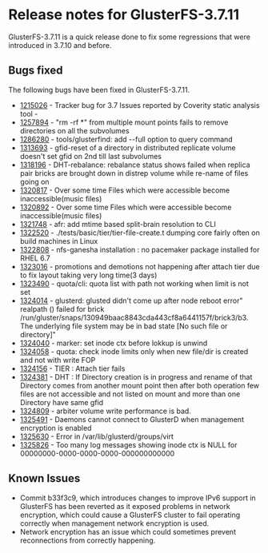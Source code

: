 # Release notes for GlusterFS-3.7.11

GlusterFS-3.7.11 is a quick release done to fix some regressions that were introduced in 3.7.10 and before.

## Bugs fixed

The following bugs have been fixed in GlusterFS-3.7.11.

- [1215026](https://bugzilla.redhat.com/1215026) - Tracker bug for 3.7 Issues reported by Coverity static analysis tool -
- [1257894](https://bugzilla.redhat.com/1257894) - "rm -rf *" from multiple mount points fails to remove directories on all the subvolumes
- [1286280](https://bugzilla.redhat.com/1286280) - tools/glusterfind: add --full option to query command
- [1313693](https://bugzilla.redhat.com/1313693) - gfid-reset of a directory in distributed replicate volume doesn't set gfid on 2nd till last subvolumes
- [1318196](https://bugzilla.redhat.com/1318196) - DHT-rebalance: rebalance status shows failed when replica pair bricks are brought down in distrep volume while re-name of files going on
- [1320817](https://bugzilla.redhat.com/1320817) - Over some time Files which were accessible become inaccessible(music files)
- [1320892](https://bugzilla.redhat.com/1320892) - Over some time Files which were accessible become inaccessible(music files)
- [1321748](https://bugzilla.redhat.com/1321748) - afr: add mtime based split-brain resolution to CLI
- [1322520](https://bugzilla.redhat.com/1322520) - ./tests/basic/tier/tier-file-create.t dumping core fairly often on build machines in Linux
- [1322808](https://bugzilla.redhat.com/1322808) - nfs-ganesha installation : no pacemaker package installed for RHEL 6.7
- [1323016](https://bugzilla.redhat.com/1323016) - promotions and demotions not happening after attach tier due to fix layout taking very long time(3 days)
- [1323490](https://bugzilla.redhat.com/1323490) - quota/cli: quota list with path not working when limit is not set
- [1324014](https://bugzilla.redhat.com/1324014) - glusterd: glusted didn't come up after node reboot error" realpath () failed for brick /run/gluster/snaps/130949baac8843cda443cf8a6441157f/brick3/b3. The underlying file system may be in bad state [No such file or directory]"
- [1324040](https://bugzilla.redhat.com/1324040) - marker: set inode ctx before lokkup is unwind
- [1324058](https://bugzilla.redhat.com/1324058) - quota: check inode limits only when new file/dir is created and not with write FOP
- [1324156](https://bugzilla.redhat.com/1324156) - TIER : Attach tier fails
- [1324381](https://bugzilla.redhat.com/1324381) - DHT : If Directory creation is in progress and rename of that Directory comes from another mount point then after both operation few files are not accessible and not listed on mount and more than one Directory have same gfid
- [1324809](https://bugzilla.redhat.com/1324809) - arbiter volume write performance is bad.
- [1325491](https://bugzilla.redhat.com/1325491) - Daemons cannot connect to GlusterD when management encryption is enabled
- [1325630](https://bugzilla.redhat.com/1325630) - Error in /var/lib/glusterd/groups/virt
- [1325826](https://bugzilla.redhat.com/1325826) - Too many log messages showing inode ctx is NULL for 00000000-0000-0000-0000-000000000000


## Known Issues

- Commit b33f3c9, which introduces changes to improve IPv6 support in GlusterFS has been reverted as it exposed problems in network encryption, which could cause a GlusterFS cluster to fail operating correctly when management network encryption is used.
- Network encryption has an issue which could sometimes prevent reconnections from correctly happening.
